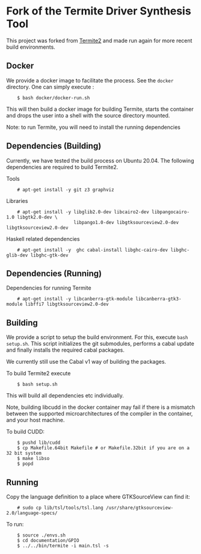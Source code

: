 # Fork of the Termite Driver Synthesis Tool

This project was forked from [Termite2](https://github.com/termite2) and made run again for
more recent build environments.

## Docker

We provide a docker image to facilitate the process. See the `docker` directory. One can simply
execute :
```
    $ bash docker/docker-run.sh
```
This will then build a docker image for building Termite, starts the container and drops the
user into a shell with the source directory mounted.

Note: to run Termite, you will need to install the running dependencies

## Dependencies (Building)

Currently, we have tested the build process on Ubuntu 20.04. The following dependencies
are required to build Termite2.

Tools
```
    # apt-get install -y git z3 graphviz
```

Libraries
```
    # apt-get install -y libglib2.0-dev libcairo2-dev libpangocairo-1.0 libgtk2.0-dev \
                         libpango1.0-dev libgtksourceview2.0-dev libgtksourceview2.0-dev
```

Haskell related dependencies
```
    # apt-get install -y  ghc cabal-install libghc-cairo-dev libghc-glib-dev libghc-gtk-dev
```

## Dependencies (Running)

Dependencies for running Termite
```
    # apt-get install -y libcanberra-gtk-module libcanberra-gtk3-module libffi7 libgtksourceview2.0-dev
```
## Building

We provide a script to setup the build environment. For this, execute `bash setup.sh`.
This script initializes the git submodules, performs a cabal update and finally installs
the required cabal packages.

We currently still use the Cabal v1 way of building the packages.

To build Termite2 execute

```
    $ bash setup.sh
```

This will build all dependencies etc individually.

Note, building libcudd in the docker container
may fail if there is a mismatch between the supported microarchitectures of the compiler in
the container, and your host machine.

To build CUDD:
```
    $ pushd lib/cudd
    $ cp Makefile.64bit Makefile # or Makefile.32bit if you are on a 32 bit system
    $ make libso
    $ popd
```

## Running

Copy the language definition to a place where GTKSourceView can find it:

```
    # sudo cp lib/tsl/tools/tsl.lang /usr/share/gtksourceview-2.0/language-specs/
```

To run:
```
    $ source ./envs.sh
    $ cd documentation/GPIO
    $ ../../bin/termite -i main.tsl -s
```
